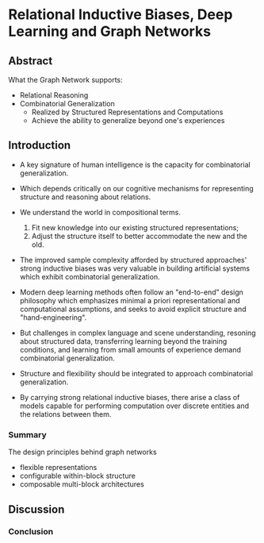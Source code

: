 # Relational Inductive Biases, Deep Learning and Graph Networks



## Abstract

What the Graph Network supports:

* Relational Reasoning
* Combinatorial Generalization
  + Realized by Structured Representations and Computations
  + Achieve the ability to generalize beyond one's experiences



## Introduction

* A key signature of human intelligence is the capacity for combinatorial generalization.
* Which depends critically on our cognitive mechanisms for representing structure and reasoning about relations.
* We understand the world in compositional terms.
  1. Fit new knowledge into our existing structured representations;
  2. Adjust the structure itself to better accommodate the new and the old.
* The improved sample complexity afforded by structured approaches' strong inductive biases was very valuable in building artificial systems which exhibit combinatorial generalization.


* Modern deep learning methods often follow an "end-to-end" design philosophy which emphasizes minimal a priori representational and computational assumptions, and seeks to avoid explicit structure and "hand-engineering".
* But challenges in complex language and scene understanding, resoning about structured data, transferring learning beyond the training conditions, and learning from small amounts of experience demand combinatorial generalization.
* Structure and flexibility should be integrated to approach combinatorial generalization.
* By carrying strong relational inductive biases, there arise a class of models capable for performing computation over discrete entities and the relations between them.



### Summary

The design principles behind graph networks

* flexible representations
* configurable within-block structure 
* composable multi-block architectures



## Discussion



### Conclusion

